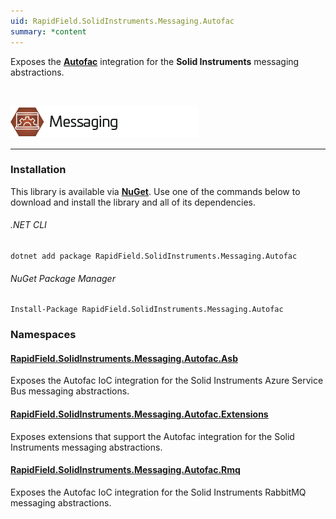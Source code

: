 ```yaml
---
uid: RapidField.SolidInstruments.Messaging.Autofac
summary: *content
---
```


<!--
Copyright (c) RapidField LLC. Licensed under the MIT License. See LICENSE.txt in the project root for license information.
-->

Exposes the [**Autofac**](https://autofac.org/) integration for the **Solid Instruments** messaging abstractions.

<br />

![Messaging label](../images/Label.Messaging.300w.png)
- - -

### Installation

This library is available via [**NuGet**](https://docs.microsoft.com/en-us/nuget/quickstart/install-and-use-a-package-in-visual-studio). Use one of the commands below to download and install the library and all of its dependencies.

###### .NET CLI

```shell
dotnet add package RapidField.SolidInstruments.Messaging.Autofac
```

###### NuGet Package Manager

```shell
Install-Package RapidField.SolidInstruments.Messaging.Autofac
```

### Namespaces

#### [RapidField.SolidInstruments.Messaging.Autofac.Asb](https://www.solidinstruments.com/api/RapidField.SolidInstruments.Messaging.Autofac.Asb.html)

<section>
Exposes the Autofac IoC integration for the Solid Instruments Azure Service Bus messaging abstractions.
</section>

#### [RapidField.SolidInstruments.Messaging.Autofac.Extensions](https://www.solidinstruments.com/api/RapidField.SolidInstruments.Messaging.Autofac.Extensions.html)

<section>
Exposes extensions that support the Autofac integration for the Solid Instruments messaging abstractions.
</section>

#### [RapidField.SolidInstruments.Messaging.Autofac.Rmq](https://www.solidinstruments.com/api/RapidField.SolidInstruments.Messaging.Autofac.Rmq.html)

<section>
Exposes the Autofac IoC integration for the Solid Instruments RabbitMQ messaging abstractions.
</section>